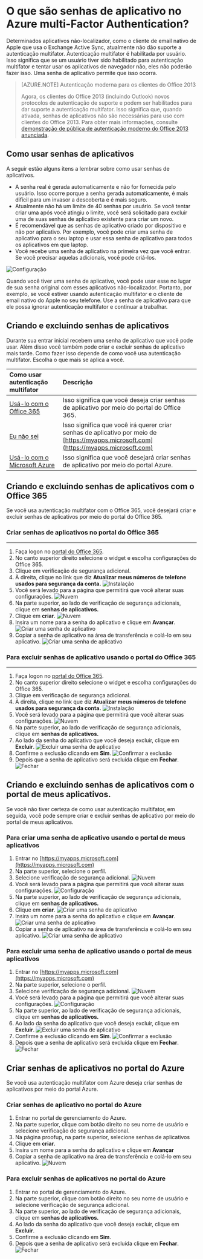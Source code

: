 <properties
    pageTitle="O que são senhas de aplicativo no Azure MFA?"
    description="Esta página ajudará os usuários a entender o que são senhas de aplicativos e que elas são usadas com relação a MFA do Azure."
    services="multi-factor-authentication"
    documentationCenter=""
    authors="kgremban"
    manager="femila"
    editor="curtland"/>

<tags
    ms.service="multi-factor-authentication"
    ms.workload="identity"
    ms.tgt_pltfrm="na"
    ms.devlang="na"
    ms.topic="article"
    ms.date="08/04/2016"
    ms.author="kgremban"/>



# <a name="what-are-app-passwords-in-azure-multi-factor-authentication"></a>O que são senhas de aplicativo no Azure multi-Factor Authentication?

Determinados aplicativos não-localizador, como o cliente de email nativo de Apple que usa o Exchange Active Sync, atualmente não dão suporte a autenticação multifator. Autenticação multifator é habilitada por usuário. Isso significa que se um usuário tiver sido habilitado para autenticação multifator e tentar usar os aplicativos de navegador não, eles não poderão fazer isso. Uma senha de aplicativo permite que isso ocorra.

>[AZURE.NOTE] Autenticação moderna para os clientes do Office 2013
>
> Agora, os clientes do Office 2013 (incluindo Outlook) novos protocolos de autenticação de suporte e podem ser habilitados para dar suporte a autenticação multifator.  Isso significa que, quando ativada, senhas de aplicativos não são necessárias para uso com clientes do Office 2013.  Para obter mais informações, consulte [demonstração de pública de autenticação moderno do Office 2013 anunciada](https://blogs.office.com/2015/03/23/office-2013-modern-authentication-public-preview-announced/).

## <a name="how-to-use-app-passwords"></a>Como usar senhas de aplicativos

A seguir estão alguns itens a lembrar sobre como usar senhas de aplicativos.

- A senha real é gerada automaticamente e não for fornecida pelo usuário. Isso ocorre porque a senha gerada automaticamente, é mais difícil para um invasor a descoberta e é mais seguro.
- Atualmente não há um limite de 40 senhas por usuário. Se você tentar criar uma após você atingiu o limite, você será solicitado para excluir uma de suas senhas de aplicativo existente para criar um novo.
- É recomendável que as senhas de aplicativo criado por dispositivo e não por aplicativo. Por exemplo, você pode criar uma senha de aplicativo para o seu laptop e usar essa senha de aplicativo para todos os aplicativos em que laptop.
- Você recebe uma senha de aplicativo na primeira vez que você entrar.  Se você precisar aquelas adicionais, você pode criá-los.

![Configuração](./media/multi-factor-authentication-end-user-app-passwords/app.png)

Quando você tiver uma senha de aplicativo, você pode usar esse no lugar de sua senha original com esses aplicativos não-localizador.  Portanto, por exemplo, se você estiver usando autenticação multifator e o cliente de email nativo do Apple no seu telefone.  Use a senha de aplicativo para que ele possa ignorar autenticação multifator e continuar a trabalhar.

## <a name="creating-and-deleting-app-passwords"></a>Criando e excluindo senhas de aplicativos
Durante sua entrar inicial recebem uma senha de aplicativo que você pode usar.  Além disso você também pode criar e excluir senhas de aplicativo mais tarde.  Como fazer isso depende de como você usa autenticação multifator.  Escolha o que mais se aplica a você.

Como usar autenticação multifator|Descrição
:------------- | :------------- |
[Usá-lo com o Office 365](#creating-and-deleting-app-passwords-with-office-365)|  Isso significa que você deseja criar senhas de aplicativo por meio do portal do Office 365.
[Eu não sei](#creating-and-deleting-app-passwords-with-myapps-portal)|Isso significa que você irá querer criar senhas de aplicativo por meio de [https://myapps.microsoft.com](https://myapps.microsoft.com)
[Usá-lo com o Microsoft Azure](#create-app-passwords-in-the-azure-portal)| Isso significa que você desejará criar senhas de aplicativo por meio do portal Azure.

## <a name="creating-and-deleting-app-passwords-with-office-365"></a>Criando e excluindo senhas de aplicativos com o Office 365

Se você usa autenticação multifator com o Office 365, você desejará criar e excluir senhas de aplicativos por meio do portal do Office 365.

### <a name="to-create-app-passwords-in-the-office-365-portal"></a>Criar senhas de aplicativos no portal do Office 365
--------------------------------------------------------------------------------

1. Faça logon no [portal do Office 365](https://login.microsoftonline.com/).
2. No canto superior direito selecione o widget e escolha configurações do Office 365.
3. Clique em verificação de segurança adicional.
4. À direita, clique no link que diz **Atualizar meus números de telefone usados para segurança da conta.** 
 ![Instalação](./media/multi-factor-authentication-end-user-manage/o365a.png)
5. Você será levado para a página que permitirá que você alterar suas configurações.
![Nuvem](./media/multi-factor-authentication-end-user-manage/o365b.png)
6. Na parte superior, ao lado de verificação de segurança adicionais, clique em **senhas de aplicativos.**
7. Clique em **criar**.
![Nuvem](./media/multi-factor-authentication-end-user-app-passwords-create-o365/apppass.png)
8. Insira um nome para a senha do aplicativo e clique em **Avançar**.
![Criar uma senha de aplicativo](./media/multi-factor-authentication-end-user-app-passwords/create1.png)
9. Copiar a senha de aplicativo na área de transferência e colá-lo em seu aplicativo.
![Criar uma senha de aplicativo](./media/multi-factor-authentication-end-user-app-passwords/create2.png)


### <a name="to-delete-app-passwords-using-the-office-365-portal"></a>Para excluir senhas de aplicativo usando o portal do Office 365
--------------------------------------------------------------------------------


1. Faça logon no [portal do Office 365](https://login.microsoftonline.com/).
2. No canto superior direito selecione o widget e escolha configurações do Office 365.
3. Clique em verificação de segurança adicional.
4. À direita, clique no link que diz **Atualizar meus números de telefone usados para segurança da conta.** 
 ![Instalação](./media/multi-factor-authentication-end-user-manage/o365a.png)
5. Você será levado para a página que permitirá que você alterar suas configurações.
![Nuvem](./media/multi-factor-authentication-end-user-manage/o365b.png)
6. Na parte superior, ao lado de verificação de segurança adicionais, clique em **senhas de aplicativos.**
7. Ao lado da senha do aplicativo que você deseja excluir, clique em **Excluir**.
![Excluir uma senha de aplicativo](./media/multi-factor-authentication-end-user-app-passwords/delete1.png)
8. Confirme a exclusão clicando em **Sim**.
![Confirmar a exclusão](./media/multi-factor-authentication-end-user-app-passwords/delete2.png)
9. Depois que a senha de aplicativo será excluída clique em **Fechar**.
![Fechar](./media/multi-factor-authentication-end-user-app-passwords/delete3.png)


## <a name="creating-and-deleting-app-passwords-with-myapps-portal"></a>Criando e excluindo senhas de aplicativos com o portal de meus aplicativos.
Se você não tiver certeza de como usar autenticação multifator, em seguida, você pode sempre criar e excluir senhas de aplicativo por meio do portal de meus aplicativos.

### <a name="to-create-an-app-password-using-the-myapps-portal"></a>Para criar uma senha de aplicativo usando o portal de meus aplicativos

1. Entrar no [https://myapps.microsoft.com](https://myapps.microsoft.com)
2. Na parte superior, selecione o perfil.
3. Selecione verificação de segurança adicional.
![Nuvem](./media/multi-factor-authentication-end-user-manage/myapps1.png)
4. Você será levado para a página que permitirá que você alterar suas configurações.
![Configuração](./media/multi-factor-authentication-end-user-manage-myapps/proofup.png)
5. Na parte superior, ao lado de verificação de segurança adicionais, clique em **senhas de aplicativos.**
6. Clique em **criar**.
![Criar uma senha de aplicativo](./media/multi-factor-authentication-end-user-app-passwords/create3.png)
7. Insira um nome para a senha do aplicativo e clique em **Avançar**.
![Criar uma senha de aplicativo](./media/multi-factor-authentication-end-user-app-passwords/create1.png)
8. Copiar a senha de aplicativo na área de transferência e colá-lo em seu aplicativo.
![Criar uma senha de aplicativo](./media/multi-factor-authentication-end-user-app-passwords/create2.png)

### <a name="to-delete-an-app-password-using-the-myapps-portal"></a>Para excluir uma senha de aplicativo usando o portal de meus aplicativos

1. Entrar no [https://myapps.microsoft.com](https://myapps.microsoft.com)
2. Na parte superior, selecione o perfil.
3. Selecione verificação de segurança adicional.
![Nuvem](./media/multi-factor-authentication-end-user-manage/myapps1.png)
4. Você será levado para a página que permitirá que você alterar suas configurações.
![Configuração](./media/multi-factor-authentication-end-user-manage-myapps/proofup.png)
5. Na parte superior, ao lado de verificação de segurança adicionais, clique em **senhas de aplicativos.**
6. Ao lado da senha do aplicativo que você deseja excluir, clique em **Excluir**.
![Excluir uma senha de aplicativo](./media/multi-factor-authentication-end-user-app-passwords/delete1.png)
7. Confirme a exclusão clicando em **Sim**.
![Confirmar a exclusão](./media/multi-factor-authentication-end-user-app-passwords/delete2.png)
8. Depois que a senha de aplicativo será excluída clique em **Fechar**.
![Fechar](./media/multi-factor-authentication-end-user-app-passwords/delete3.png)


## <a name="create-app-passwords-in-the-azure-portal"></a>Criar senhas de aplicativos no portal do Azure

Se você usa autenticação multifator com Azure deseja criar senhas de aplicativos por meio do portal Azure.

### <a name="to-create-app-passwords-in-the-azure-portal"></a>Criar senhas de aplicativo no portal do Azure

1. Entrar no portal de gerenciamento do Azure.
2. Na parte superior, clique com botão direito no seu nome de usuário e selecione verificação de segurança adicional.
3. Na página proofup, na parte superior, selecione senhas de aplicativos
4. Clique em **criar**.
5. Insira um nome para a senha do aplicativo e clique em **Avançar**
6. Copiar a senha de aplicativo na área de transferência e colá-lo em seu aplicativo.
![Nuvem](./media/multi-factor-authentication-end-user-app-passwords-create-azure/app2.png)

### <a name="to-delete-app-passwords-in-the-azure-portal"></a>Para excluir senhas de aplicativos no portal do Azure

1. Entrar no portal de gerenciamento do Azure.
2. Na parte superior, clique com botão direito no seu nome de usuário e selecione verificação de segurança adicional.
3. Na parte superior, ao lado de verificação de segurança adicionais, clique em **senhas de aplicativos.**
4. Ao lado da senha do aplicativo que você deseja excluir, clique em **Excluir**.
5. Confirme a exclusão clicando em **Sim**.
6. Depois que a senha de aplicativo será excluída clique em **Fechar**.
![Fechar](./media/multi-factor-authentication-end-user-app-passwords/delete3.png)
